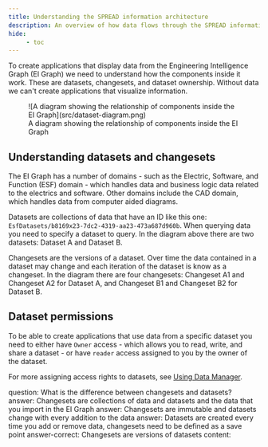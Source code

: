 ```yaml
---
title: Understanding the SPREAD information architecture
description: An overview of how data flows through the SPREAD information model.
hide:
     - toc
---
```


To create applications that display data from the Engineering Intelligence Graph (EI Graph) we need to understand how the components inside it work. These are datasets, changesets, and dataset ownership. Without data we can't create applications that visualize information.

<figure markdown="span">
     ![A diagram showing the relationship of components inside the EI Graph](src/dataset-diagram.png)
     <figcaption>A diagram showing the relationship of components inside the EI Graph</figcaption>
</figure>

## Understanding datasets and changesets

The EI Graph has a number of domains - such as the Electric, Software, and Function (ESF) domain - which handles data and business logic data related to the electrics and software. Other domains include the CAD domain, which handles data from computer aided diagrams.

Datasets are collections of data that have an ID like this one: `EsfDatasets/b8169x23-7dc2-4319-aa23-473a687d960b`. When querying data you need to specify a dataset to query. In the diagram above there are two datasets: Dataset A and Dataset B.

Changesets are the versions of a dataset. Over time the data contained in a dataset may change and each iteration of the dataset is know as a changeset. In the diagram there are four changesets: Changeset A1 and Changeset A2 for Dataset A, and Changeset B1 and Changeset B2 for Dataset B.

## Dataset permissions

To be able to create applications that use data from a specific dataset you need to either have `Owner` access - which allows you to read, write, and share a dataset - or have `reader` access assigned to you by the owner of the dataset.

For more assigning access rights to datasets, see [Using Data Manager](#).

<?quiz?>
question: What is the difference between changesets and datasets?
answer: Changesets are collections of data and datasets and the data that you import in the EI Graph
answer: Changesets are immutable and datasets change with every addition to the data
answer: Datasets are created every time you add or remove data, changesets need to be defined as a save point 
answer-correct: Changesets are versions of datasets
content:
<p></p>
<?/quiz?>
